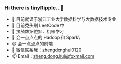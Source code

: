 ### Hi there is tinyRipple...👋

<!--
**tinyRipple/tinyRipple** is a ✨ _special_ ✨ repository because its `README.md` (this file) appears on your GitHub profile.

Here are some ideas to get you started:

- 🔭 I’m currently working on ...
- 🌱 I’m currently learning ...
- 👯 I’m looking to collaborate on ...
- 🤔 I’m looking for help with ...
- 💬 Ask me about ...
- 📫 How to reach me: ...
- 😄 Pronouns: ...
- ⚡ Fun fact: ...
-->

- 🔭 目前就读于浙江工业大学数据科学与大数据技术专业
- 🌱 目前秃头刷 LeetCode 中
- 👯 接触数据挖掘、机器学习
- 🤔 会一点点点的 Hadoop 和 Spark\
- 😄 会一点点点的前端
- 💬 微信联系我：zhengdonghui0120
- 📫 Email：zheng.dong.hui@foxmail.com
